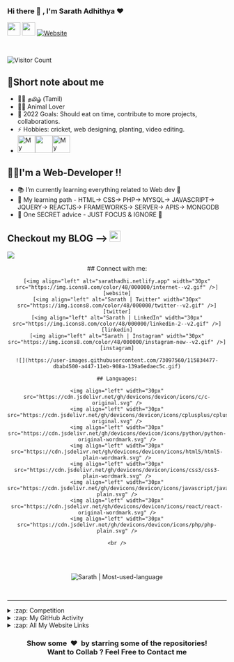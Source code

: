 ### Hi there 👋 , I'm Sarath Adhithya ❤
[<img height="30" src="https://img.shields.io/badge/twitter-%231DA1F2.svg?&style=for-the-badge&logo=twitter&logoColor=white" />][twitter]
[<img height="30" src="https://img.shields.io/badge/linkedin-blue.svg?&style=for-the-badge&logo=linkedin&logoColor=white" />][linkedin]
[![Website](https://img.shields.io/website?label=My-Portfolio&style=for-the-badge&url=https%3A%2F%2Fsarathadhi.netlify.app)][website]

<br/>

![Visitor Count](https://profile-counter.glitch.me/SarathAdhi/count.svg)

## 🤏Short note about me
- 🤱👅 தமிழ் (Tamil)
- 🐕‍🦺 Animal Lover
- 🥅 2022 Goals: Should eat on time, contribute to more projects, collaborations.
- ⚡ Hobbies: cricket, web designing, planting, video editing.
- <img height=" 40px" src="https://1.bp.blogspot.com/-5dHvHIvsyNo/WckMuod4SoI/AAAAAAAAyqg/ydxprvHnktUebUF8EQbUesAu6Y-9Go7YQCLcBGAs/s1600/SJPC.png" title="My School"><img height="40px" src="https://img.icons8.com/ios/50/000000/right--v2.gif"/><img height="40px" src="https://vit.ac.in/icetite/img/vit_logo-2.jpg" title="My College">



## 👨‍💻I'm a Web-Developer !!

- 📚 I’m currently learning everything related to Web dev 🤣
- 📝 My learning path - HTML-> CSS-> PHP-> MYSQL-> JAVASCRIPT-> JQUERY-> REACTJS-> FRAMEWORKS-> SERVER-> APIS-> MONGODB
- 🤫 One SECRET advice - JUST FOCUS & IGNORE 🥲

## Checkout my BLOG -->  [<img width="25px" src="https://cdn.freebiesupply.com/images/large/2x/blogger-logo-transparent.png">][blog]

![](https://user-images.githubusercontent.com/73097560/115834477-dbab4500-a447-11eb-908a-139a6edaec5c.gif)

<div align="center">
    ## Connect with me:

    [<img align="left" alt="sarathadhi.netlify.app" width="30px" src="https://img.icons8.com/color/48/000000/internet--v2.gif" />][website]
    [<img align="left" alt="Sarath | Twitter" width="30px" src="https://img.icons8.com/color/48/000000/twitter--v2.gif" />][twitter]
    [<img align="left" alt="Sarath | LinkedIn" width="30px" src="https://img.icons8.com/color/48/000000/linkedin-2--v2.gif" />][linkedin]
    [<img align="left" alt="Sarath | Instagram" width="30px" src="https://img.icons8.com/color/48/000000/instagram-new--v2.gif" />][instagram]

    ![](https://user-images.githubusercontent.com/73097560/115834477-dbab4500-a447-11eb-908a-139a6edaec5c.gif)

    ## Languages:

    <img align="left" width="30px" src="https://cdn.jsdelivr.net/gh/devicons/devicon/icons/c/c-original.svg" />
    <img align="left" width="30px" src="https://cdn.jsdelivr.net/gh/devicons/devicon/icons/cplusplus/cplusplus-original.svg" />
    <img align="left" width="30px" src="https://cdn.jsdelivr.net/gh/devicons/devicon/icons/python/python-original-wordmark.svg" />
    <img align="left" width="30px" src="https://cdn.jsdelivr.net/gh/devicons/devicon/icons/html5/html5-plain-wordmark.svg" />
    <img align="left" width="30px" src="https://cdn.jsdelivr.net/gh/devicons/devicon/icons/css3/css3-plain-wordmark.svg" />
    <img align="left" width="30px" src="https://cdn.jsdelivr.net/gh/devicons/devicon/icons/javascript/javascript-plain.svg" />
    <img align="left" width="30px" src="https://cdn.jsdelivr.net/gh/devicons/devicon/icons/react/react-original-wordmark.svg" />
    <img align="left" width="30px" src="https://cdn.jsdelivr.net/gh/devicons/devicon/icons/php/php-plain.svg" />

    <br />
</div>
<br />
<br />

<p align="center"> <img src="https://github-readme-stats.vercel.app/api/top-langs/?username=SarathAdhi" alt="Sarath | Most-used-language" /></p>


<br />





---
<details>
  <summary>:zap: Competition</summary>

  <p align="left"> <h2>1st place in a front-end competition conducted by Zero Bugs Club (09.02.2022)</h2> <h3>https://virtual-reality-01.herokuapp.com/</h3><img height="200px" src="https://user-images.githubusercontent.com/91727830/153335102-7daf3342-7a87-4565-9c38-a9a5ee0f700a.jpeg" tittle="1st - place"/></p>

</details>

<details>
  <summary>:zap: My GitHub Activity</summary>
<p align="center"> <img src="https://github-readme-stats.vercel.app/api?username=SarathAdhi&show_icons=true&theme=radical" alt="Sarath | Stats" /></p>
</details>

<details>
  <summary>:zap: All My Website Links</summary>

  ## My portfolio  -> https://sarathadhi.netlify.app
  ## HelperDOC     -> https://helperdoc.herokuapp.com/
  ## HoldUrBook    -> https://holdyourbook.herokuapp.com/index.php
  ## Quiz          -> https://sarathadhi.github.io/Quiz_js_API/
  ## CodesInfo     -> Currently working
  ## Blog          -> Currently working

</details>

<h3 align="center">Show some &nbsp;❤️&nbsp; by starring some of the repositories!<br/>Want to Collab ? Feel Free to Contact me</h3>

[website]: https://sarathadhi.netlify.app
[twitter]: https://twitter.com/AdhithyaSarath
[blog]: https://sarathadhi.blogspot.com/
[instagram]: https://www.instagram.com/sarath_adhithya/
[linkedin]: https://www.linkedin.com/in/sarath-adhithya-145427225/

